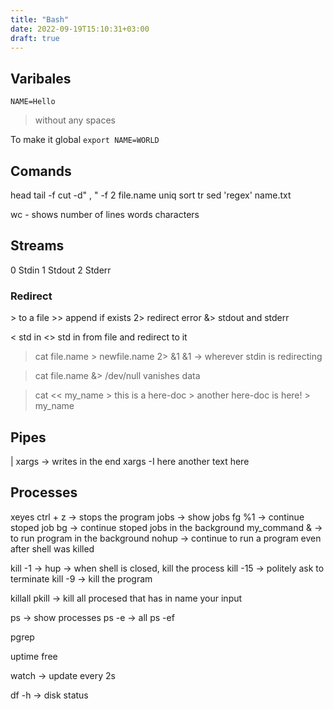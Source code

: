 ```yaml
---
title: "Bash"
date: 2022-09-19T15:10:31+03:00
draft: true
---
```


## Varibales
`NAME=Hello`
> without any spaces

To make it global
`export NAME=WORLD`

## Comands

head
tail -f
cut -d" , " -f 2 file.name
uniq
sort
tr
sed 'regex' name.txt

wc - shows number of lines words characters

## Streams
0 Stdin 
1 Stdout 
2 Stderr

### Redirect
\> to a file 
\>\> append if exists
2\> redirect error
&\> stdout and stderr

\< std in 
<> std in from file and redirect to it

> cat file.name > newfile.name 2> &1
> &1 -> wherever stdin is redirecting


> cat file.name &> /dev/null
> vanishes data

> cat << my_name
> \> this is a here-doc
> \> another here-doc is here!
> \> my_name

## Pipes
|
xargs -> writes in the end
xargs -I here another text here

## Processes
xeyes
ctrl + z -> stops the program
jobs -> show jobs
fg %1 -> continue stoped job
bg -> continue stoped jobs in the background
my_command & -> to run program in the background
nohup -> continue to run a program even after shell was killed

kill -1 -> hup -> when shell is closed, kill the process
kill -15 -> politely ask to terminate
kill -9 -> kill the program

killall
pkill -> kill all procesed that has in name your input

ps -> show processes
ps -e -> all
ps -ef

pgrep

uptime
free

watch -> update every 2s

df -h -> disk status

